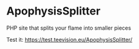 # ApophysisSplitter
PHP site that splits your flame into smaller pieces

Test it: https://test.teevision.eu/ApophysisSplitter/
